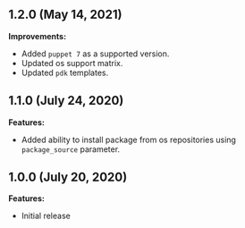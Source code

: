 ## 1.2.0 (May 14, 2021)

**Improvements:**

- Added `puppet 7` as a supported version.
- Updated os support matrix.
- Updated `pdk` templates.

## 1.1.0 (July 24, 2020)

**Features:**

- Added ability to install package from os repositories using `package_source` parameter.

## 1.0.0 (July 20, 2020)

**Features:**

  - Initial release
